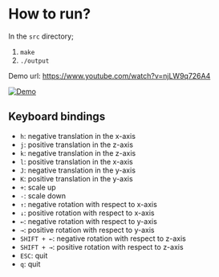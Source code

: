# How to run?

  In the `src` directory;

  1. `make`
  2. `./output`

Demo url: https://www.youtube.com/watch?v=njLW9q726A4

[![Demo](https://img.youtube.com/vi/njLW9q726A4/0.jpg)](https://www.youtube.com/watch?v=njLW9q726A4)

## Keyboard bindings

   - `h`: negative translation in the x-axis 
   - `j`: positive translation in the z-axis 
   - `k`: negative translation in the z-axis 
   - `l`: positive translation in the x-axis 
   - `J`: negative translation in the y-axis 
   - `K`: positive translation in the y-axis 
   - `+`: scale up
   - `-`: scale down
   - `↑`: negative rotation with respect to x-axis
   - `↓`: positive rotation with respect to x-axis
   - `←`: negative rotation with respect to y-axis
   - `→`: positive rotation with respect to y-axis
   - `SHIFT + ←`: negative rotation with respect to z-axis
   - `SHIFT + →`: positive rotation with respect to z-axis
   - `ESC`: quit
   - `q`: quit
